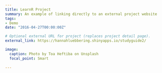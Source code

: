 ```yaml
---
title: LearnR Project
summary: An example of linking directly to an external project website using `external_link`.
tags:
- Demo
date: "2016-04-27T00:00:00Z"

# Optional external URL for project (replaces project detail page).
external_link: https://hannahluebbering.shinyapps.io/studyguide2/

image:
  caption: Photo by Toa Heftiba on Unsplash
  focal_point: Smart
  
---
```


